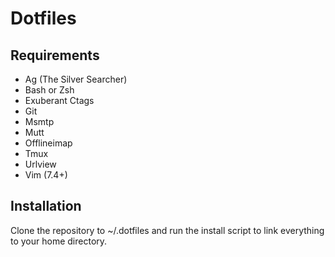 # Dotfiles

## Requirements

- Ag (The Silver Searcher)
- Bash or Zsh
- Exuberant Ctags
- Git
- Msmtp
- Mutt
- Offlineimap
- Tmux
- Urlview
- Vim (7.4+)

## Installation

Clone the repository to ~/.dotfiles and run the install script to link everything to your home directory.
